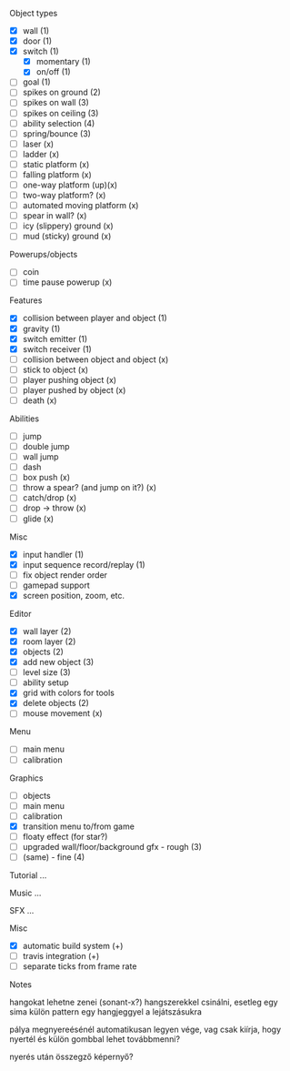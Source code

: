 Object types
- [x] wall (1)
- [x] door (1)
- [x] switch (1)
  - [x] momentary (1)
  - [x] on/off (1)
- [ ] goal (1)
- [ ] spikes on ground (2)
- [ ] spikes on wall (3)
- [ ] spikes on ceiling (3)
- [ ] ability selection (4)
- [ ] spring/bounce (3)
- [ ] laser (x)
- [ ] ladder (x)
- [ ] static platform (x)
- [ ] falling platform (x)
- [ ] one-way platform (up)(x)
- [ ] two-way platform? (x)
- [ ] automated moving platform (x)
- [ ] spear in wall? (x)
- [ ] icy (slippery) ground (x)
- [ ] mud (sticky) ground (x)

Powerups/objects
- [ ] coin
- [ ] time pause powerup (x)

Features
- [x] collision between player and object (1)
- [x] gravity (1)
- [x] switch emitter (1)
- [x] switch receiver (1)
- [ ] collision between object and object (x)
- [ ] stick to object (x)
- [ ] player pushing object (x)
- [ ] player pushed by object (x)
- [ ] death (x)

Abilities
- [ ] jump
- [ ] double jump
- [ ] wall jump
- [ ] dash
- [ ] box push (x)
- [ ] throw a spear? (and jump on it?) (x)
- [ ] catch/drop (x)
- [ ] drop -> throw (x)
- [ ] glide (x)

Misc
- [x] input handler (1)
- [x] input sequence record/replay (1)
- [ ] fix object render order
- [ ] gamepad support
- [x] screen position, zoom, etc.

Editor
- [x] wall layer (2)
- [x] room layer (2)
- [x] objects (2)
- [x] add new object (3)
- [ ] level size (3)
- [ ] ability setup
- [x] grid with colors for tools
- [x] delete objects (2)
- [ ] mouse movement (x)

Menu
- [ ] main menu
- [ ] calibration

Graphics
- [ ] objects
- [ ] main menu
- [ ] calibration
- [x] transition menu to/from game
- [ ] floaty effect (for star?)
- [ ] upgraded wall/floor/background gfx - rough (3)
- [ ] (same) - fine (4)

Tutorial
...

Music
...

SFX
...

Misc
- [x] automatic build system (+)
- [ ] travis integration (+)
- [ ] separate ticks from frame rate

Notes

hangokat lehetne zenei (sonant-x?) hangszerekkel csinálni, esetleg egy
sima külön pattern egy hangjeggyel a lejátszásukra

pálya megnyereésénél automatikusan legyen vége, vag csak kiírja, hogy
nyertél és külön gombbal lehet továbbmenni?

nyerés után összegző képernyő?

